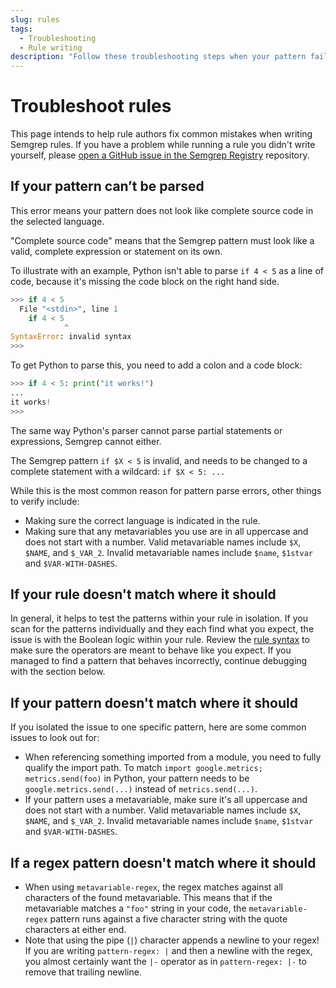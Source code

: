```yaml
---
slug: rules
tags:
  - Troubleshooting
  - Rule writing
description: "Follow these troubleshooting steps when your pattern fails to parse, your rule doesn't match its intended code, and other rule writing pitfalls."
---
```


# Troubleshoot rules

This page intends to help rule authors fix common mistakes when writing Semgrep rules. If you have a problem while running a rule you didn't write yourself, please [open a GitHub issue in the Semgrep Registry](https://github.com/semgrep/semgrep-rules/issues/new/choose) repository.


## If your pattern can’t be parsed

This error means your pattern does not look like complete source code in the selected language.

"Complete source code" means that the Semgrep pattern must look like a valid, complete expression or statement on its own.

To illustrate with an example, Python isn't able to parse `if 4 < 5` as a line of code, because it's missing the code block on the right hand side.

```python
>>> if 4 < 5
  File "<stdin>", line 1
    if 4 < 5
            ^
SyntaxError: invalid syntax
>>>
```

To get Python to parse this, you need to add a colon and a code block:

```python
>>> if 4 < 5: print("it works!")
...
it works!
>>>
```

The same way Python's parser cannot parse partial statements or expressions, Semgrep cannot either.

The Semgrep pattern `if $X < 5` is invalid, and needs to be changed to a complete statement with a wildcard: `if $X < 5: ...`

While this is the most common reason for pattern parse errors, other things to verify include:

- Making sure the correct language is indicated in the rule.
- Making sure that any metavariables you use are in all uppercase and does not start with a number. Valid metavariable names include `$X`, `$NAME`, and `$_VAR_2`. Invalid metavariable names include `$name`, `$1stvar` and `$VAR-WITH-DASHES`.

## If your rule doesn't match where it should

In general, it helps to test the patterns within your rule in isolation. If you scan for the patterns individually and they each find what you expect, the issue is with the Boolean logic within your rule. Review the [rule syntax](/writing-rules/rule-syntax) to make sure the operators are meant to behave like you expect. If you managed to find a pattern that behaves incorrectly, continue debugging with the section below.

## If your pattern doesn't match where it should

If you isolated the issue to one specific pattern, here are some common issues to look out for:

- When referencing something imported from a module, you need to fully qualify the import path. To match `import google.metrics; metrics.send(foo)` in Python, your pattern needs to be `google.metrics.send(...)` instead of `metrics.send(...)`.
- If your pattern uses a metavariable, make sure it's all uppercase and does not start with a number. Valid metavariable names include `$X`, `$NAME`, and `$_VAR_2`. Invalid metavariable names include `$name`, `$1stvar` and `$VAR-WITH-DASHES`.

## If a regex pattern doesn't match where it should

- When using `metavariable-regex`, the regex matches against all characters of the found metavariable. This means that if the metavariable matches a `"foo"` string in your code, the `metavariable-regex` pattern runs against a five character string with the quote characters at either end.
- Note that using the pipe (`|`) character appends a newline to your regex! If you are writing `pattern-regex: |` and then a newline with the regex, you almost certainly want the `|-` operator as in `pattern-regex: |-` to remove that trailing newline.
